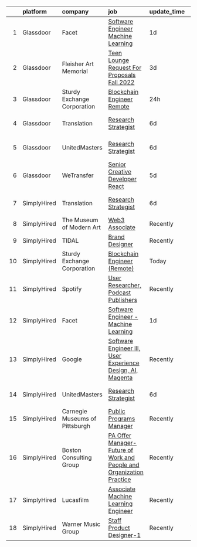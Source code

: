 

|    | platform    | company                        | job                                                                                                                                                                                                                                                                                                           | update_time   | location                 |
|---:|:------------|:-------------------------------|:--------------------------------------------------------------------------------------------------------------------------------------------------------------------------------------------------------------------------------------------------------------------------------------------------------------|:--------------|:-------------------------|
|  1 | Glassdoor   | Facet                          | [Software Engineer   Machine Learning](https://www.glassdoor.com/partner/jobListing.htm?pos=101&ao=1136043&s=58&guid=000001817069c1a899c704e2863220a9&src=GD_JOB_AD&t=SR&vt=w&ea=1&cs=1_dde8755f&cb=1655448388162&jobListingId=1007942852875&jrtk=3-0-1g5o6jgekq02f801-1g5o6jgf1q6ip800-d72e5880989bd4aa-)    | 1d            | San Francisco, CA        |
|  2 | Glassdoor   | Fleisher Art Memorial          | [Teen Lounge Request For Proposals  Fall 2022](https://www.glassdoor.com/partner/jobListing.htm?pos=106&ao=1136043&s=58&guid=000001817069c1a899c704e2863220a9&src=GD_JOB_AD&t=SR&vt=w&cs=1_12a2bffa&cb=1655448388162&jobListingId=1007936990220&jrtk=3-0-1g5o6jgekq02f801-1g5o6jgf1q6ip800-7b0154a93d835f49-) | 3d            | Philadelphia, PA         |
|  3 | Glassdoor   | Sturdy Exchange Corporation    | [Blockchain Engineer  Remote ](https://www.glassdoor.com/partner/jobListing.htm?pos=102&ao=1136043&s=58&guid=000001817069c1a899c704e2863220a9&src=GD_JOB_AD&t=SR&vt=w&ea=1&cs=1_f15e6ec6&cb=1655448388162&jobListingId=1007945004698&jrtk=3-0-1g5o6jgekq02f801-1g5o6jgf1q6ip800-cfbd5654e5418373-)            | 24h           | Remote                   |
|  4 | Glassdoor   | Translation                    | [Research Strategist](https://www.glassdoor.com/partner/jobListing.htm?pos=105&ao=1136043&s=58&guid=000001817069c1a899c704e2863220a9&src=GD_JOB_AD&t=SR&vt=w&ea=1&cs=1_7d2ddf80&cb=1655448388162&jobListingId=1007932240329&jrtk=3-0-1g5o6jgekq02f801-1g5o6jgf1q6ip800-f0efed5b5a786efa-)                     | 6d            | San Francisco, CA        |
|  5 | Glassdoor   | UnitedMasters                  | [Research Strategist](https://www.glassdoor.com/partner/jobListing.htm?pos=103&ao=1136043&s=58&guid=000001817069c1a899c704e2863220a9&src=GD_JOB_AD&t=SR&vt=w&cs=1_16d34563&cb=1655448388162&jobListingId=1007932240328&jrtk=3-0-1g5o6jgekq02f801-1g5o6jgf1q6ip800-d241ea5caead206b-)                          | 6d            | San Francisco, CA        |
|  6 | Glassdoor   | WeTransfer                     | [Senior Creative Developer   React](https://www.glassdoor.com/partner/jobListing.htm?pos=104&ao=1136043&s=58&guid=000001817069c1a899c704e2863220a9&src=GD_JOB_AD&t=SR&vt=w&cs=1_fe9db884&cb=1655448388162&jobListingId=1007932996123&jrtk=3-0-1g5o6jgekq02f801-1g5o6jgf1q6ip800-dfe1bee0c074c5cb-)            | 5d            | New York, NY             |
|  7 | SimplyHired | Translation                    | [Research Strategist](https://www.simplyhired.com/job/QhlNO6tzMwLs37zg_ddKmO4yszqOHywEf52ejSJjLxlJv-xSNn1VpQ?q=generative+artist)                                                                                                                                                                             | 6d            | San Francisco, CA        |
|  8 | SimplyHired | The Museum of Modern Art       | [Web3 Associate](https://www.simplyhired.com/job/YuKI2tqG1D95R1pZjD5X4TDL5EorwMNgW-VnZr6KMSpp97UaGBSgSg?q=generative+artist)                                                                                                                                                                                  | Recently      | New York, NY             |
|  9 | SimplyHired | TIDAL                          | [Brand Designer](https://www.simplyhired.com/job/ZBcysQpgm3qF8SHw4Kif5YPfseyC73-o1_USw53eFxTUTT1aY_IWpQ?q=generative+artist)                                                                                                                                                                                  | Recently      | New York, NY             |
| 10 | SimplyHired | Sturdy Exchange Corporation    | [Blockchain Engineer (Remote)](https://www.simplyhired.com/job/3BwqJPIdK7E5l0x4vve269i55q-fYQUee5Yc2Im0XNmUQOBc7_Va4A?q=generative+artist)                                                                                                                                                                    | Today         | Remote                   |
| 11 | SimplyHired | Spotify                        | [User Researcher, Podcast Publishers](https://www.simplyhired.com/job/EzVMIseMCZYSeAe8tUzdjtWjHJ-Wvq5BdgEd8_u_SRAJIPadQ5NJFw?q=generative+artist)                                                                                                                                                             | Recently      | New York, NY             |
| 12 | SimplyHired | Facet                          | [Software Engineer - Machine Learning](https://www.simplyhired.com/job/rRl7LpYqGiIowLAwzbrNzMgXtXTFbKgtp-z9fo66PKEqX4Q6nYlO_w?q=generative+artist)                                                                                                                                                            | 1d            | San Francisco, CA        |
| 13 | SimplyHired | Google                         | [Software Engineer lll, User Experience Design, AI, Magenta](https://www.simplyhired.com/job/qbndViAIV_1lpj0Le6Hwq8ztXOVHsxxH8PnYPK4xyX3M-3ycZvn69Q?q=generative+artist)                                                                                                                                      | Recently      | San Francisco, CA        |
| 14 | SimplyHired | UnitedMasters                  | [Research Strategist](https://www.simplyhired.com/job/8XM5DpGjYzxSQZvpz__rV21LPdlP8huVLxt47BNjIvSePkgehAk8zQ?q=generative+artist)                                                                                                                                                                             | 6d            | San Francisco, CA        |
| 15 | SimplyHired | Carnegie Museums of Pittsburgh | [Public Programs Manager](https://www.simplyhired.com/job/rQF1LoeM8u6vDS4VVCsI7G01TKx5Brvg2PmHhYY2isCKOHmxvrvkWA?q=generative+artist)                                                                                                                                                                         | Recently      | Pittsburgh, PA           |
| 16 | SimplyHired | Boston Consulting Group        | [PA Offer Manager- Future of Work and People and Organization Practice](https://www.simplyhired.com/job/K3AF4iKLkk7ilwlFXjC3ZsjDHl4vwqzzN0Zs8Qc7yXFu3jIKvQVuXQ?q=generative+artist)                                                                                                                           | Recently      | Boston, MA               |
| 17 | SimplyHired | Lucasfilm                      | [Associate Machine Learning Engineer](https://www.simplyhired.com/job/XJTtzorP-cvC9W-T4C3Nbsj0BMgIlQp6ZwvKdhPLZqUll3uPYTuIAQ?q=generative+artist)                                                                                                                                                             | Recently      | San Francisco, CA        |
| 18 | SimplyHired | Warner Music Group             | [Staff Product Designer-1](https://www.simplyhired.com/job/Rx3QVpdtMgRFeZ_Jq3WKPJJ7jLDegkvmHHZuGX1n-oprxs58NT_p3g?q=generative+artist)                                                                                                                                                                        | Recently      | Broadway, VA +1 location |